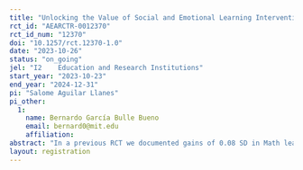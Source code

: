 ```yaml
---
title: "Unlocking the Value of Social and Emotional Learning Interventions: Maximizing Benefits and Measuring the Opportunity Cost"
rct_id: "AEARCTR-0012370"
rct_id_num: "12370"
doi: "10.1257/rct.12370-1.0"
date: "2023-10-26"
status: "on_going"
jel: "I2	Education and Research Institutions"
start_year: "2023-10-23"
end_year: "2024-12-31"
pi: "Salome Aguilar Llanes"
pi_other:
  1:
    name: Bernardo García Bulle Bueno
    email: bernard0@mit.edu
    affiliation: 
abstract: "In a previous RCT we documented gains of 0.08 SD in Math learning due to a Social and Emotional Learning intervention in an online tutoring program. We propose a follow-up RCT in the same setting with the aim to  to quantify the opportunity cost of reallocating instructional time from other subjects, such as Math, to SEL. And also to uncover the driving mechanisms behind the observed learning effects of SEL interventions. The study hypothesizes three distinct channels influencing these effects: tutor-student relationships, tutors' emotional intelligence, and students' emotional intelligence. "
layout: registration
---
```


